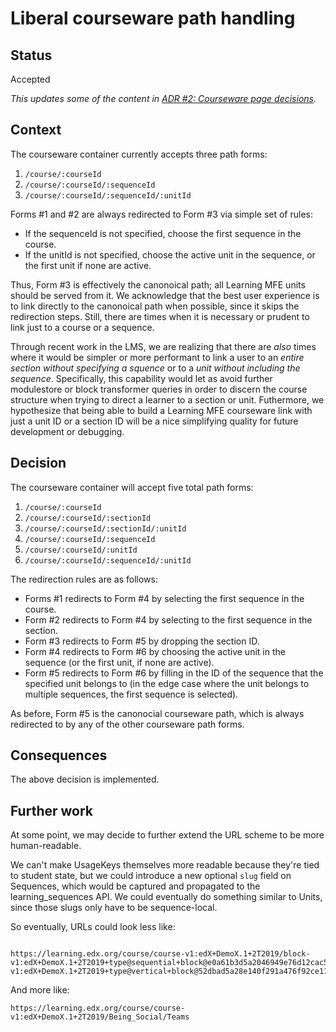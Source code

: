# Liberal courseware path handling

## Status

Accepted

_This updates some of the content in [ADR #2: Courseware page decisions](./0002-courseware-page-decisions.md)._

## Context

The courseware container currently accepts three path forms:

1. `/course/:courseId`
2. `/course/:courseId/:sequenceId`
3. `/course/:courseId/:sequenceId/:unitId`

Forms #1 and #2 are always redirected to Form #3 via simple set of rules:

* If the sequenceId is not specified, choose the first sequence in the course.
* If the unitId is not specified, choose the active unit in the sequence,
  or the first unit if none are active.

Thus, Form #3 is effectively the canonoical path;
all Learning MFE units should be served from it.
We acknowledge that the best user experience is to link directly to the canonoical
path when possible, since it skips the redirection steps.
Still, there are times when it is necessary or prudent to link just to a course or
a sequence.

Through recent work in the LMS, we are realizing that there are _also_ times where it
would be simpler or more performant to link a user to an
_entire section without specifying a squence_ or to a
_unit without including the sequence_.
Specifically, this capability would let as avoid further modulestore or
block transformer queries in order to discern the course structure when trying to
direct a learner to a section or unit.
Futhermore, we hypothesize that being able to build a Learning MFE courseware link
with just a unit ID or a section ID will be a nice simplifying quality for future
development or debugging.

## Decision

The courseware container will accept five total path forms:

1. `/course/:courseId`
2. `/course/:courseId/:sectionId`
3. `/course/:courseId/:sectionId/:unitId`
4. `/course/:courseId/:sequenceId`
5. `/course/:courseId/:unitId`
6. `/course/:courseId/:sequenceId/:unitId`

The redirection rules are as follows:

* Forms #1 redirects to Form #4 by selecting the first sequence in the course.
* Form #2 redirects to Form #4 by selecting to the first sequence in the section.
* Form #3 redirects to Form #5 by dropping the section ID.
* Form #4 redirects to Form #6 by choosing the active unit in the sequence
  (or the first unit, if none are active).
* Form #5 redirects to Form #6 by filling in the ID of the sequence that the
  specified unit belongs to (in the edge case where the unit belongs to multiple
  sequences, the first sequence is selected).

As before, Form #5 is the canonocial courseware path, which is always redirected to
by any of the other courseware path forms.

## Consequences

The above decision is implemented.

## Further work

At some point, we may decide to further extend the URL scheme to be
more human-readable.

We can't make UsageKeys themselves more readable because they're tied to student state,
but we could introduce a new optional `slug` field on Sequences,
which would be captured and propagated to the learning_sequences API.
We could eventually do something similar to Units, since those slugs only have to be sequence-local.

So eventually, URLs could look less like:

```

https://learning.edx.org/course/course-v1:edX+DemoX.1+2T2019/block-v1:edX+DemoX.1+2T2019+type@sequential+block@e0a61b3d5a2046949e76d12cac5df493/block-v1:edX+DemoX.1+2T2019+type@vertical+block@52dbad5a28e140f291a476f92ce11996
```

And more like:
```
https://learning.edx.org/course/course-v1:edX+DemoX.1+2T2019/Being_Social/Teams
```
